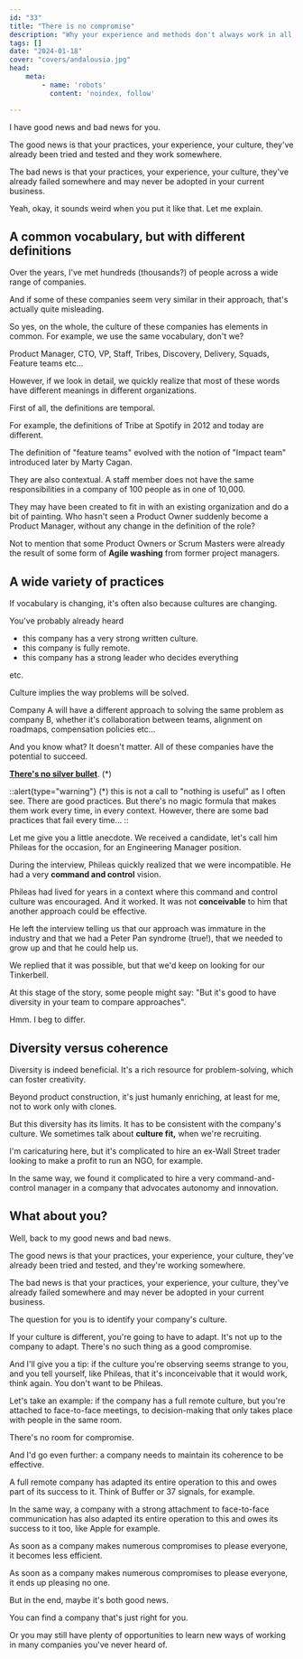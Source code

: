 ```yaml
---
id: "33"
title: "There is no compromise"
description: "Why your experience and methods don't always work in all companies. What is culture fit?"
tags: []
date: "2024-01-18"
cover: "covers/andalousia.jpg"
head:
    meta:
        - name: 'robots'
          content: 'noindex, follow'

---
```

I have good news and bad news for you.

The good news is that your practices, your experience, your culture, they've already been tried and tested and they work somewhere.

The bad news is that your practices, your experience, your culture, they've already failed somewhere and may never be adopted in your current business.

Yeah, okay, it sounds weird when you put it like that. Let me explain.

## A common vocabulary, but with different definitions

Over the years, I've met hundreds (thousands?) of people across a wide range of companies.

And if some of these companies seem very similar in their approach, that's actually quite misleading.

So yes, on the whole, the culture of these companies has elements in common. For example, we use the same vocabulary, don't we?

Product Manager, CTO, VP, Staff, Tribes, Discovery, Delivery, Squads, Feature teams etc...

However, if we look in detail, we quickly realize that most of these words have different meanings in different organizations.

First of all, the definitions are temporal.

For example, the definitions of Tribe at Spotify in 2012 and today are different.

The definition of "feature teams" evolved with the notion of "Impact team" introduced later by Marty Cagan.

They are also contextual. A staff member does not have the same responsibilities in a company of 100 people as in one of 10,000.

They may have been created to fit in with an existing organization and do a bit of painting. Who hasn't seen a Product Owner suddenly become a Product Manager, without any change in the definition of the role?

Not to mention that some Product Owners or Scrum Masters were already the result of some form of **Agile washing** from former project managers.

## A wide variety of practices

If vocabulary is changing, it's often also because cultures are changing.

You've probably already heard

- this company has a very strong written culture.
- this company is fully remote.
- this company has a strong leader who decides everything

etc.

Culture implies the way problems will be solved.

Company A will have a different approach to solving the same problem as company B, whether it's collaboration between teams, alignment on roadmaps, compensation policies etc...

And you know what? It doesn't matter. All of these companies have the potential to succeed.

**[There's no silver bullet](https://en.wikipedia.org/wiki/No_Silver_Bullet)**. (\*)

::alert{type="warning"}
(\*) this is not a call to "nothing is useful" as I often see. There are good practices. But there's no magic formula that makes them work every time, in every context. However, there are some bad practices that fail every time...
::

Let me give you a little anecdote. We received a candidate, let's call him Phileas for the occasion, for an Engineering Manager position.

During the interview, Phileas quickly realized that we were incompatible. He had a very **command and control** vision.

Phileas had lived for years in a context where this command and control culture was encouraged. And it worked. It was not **conceivable** to him that another approach could be effective.

He left the interview telling us that our approach was immature in the industry and that we had a Peter Pan syndrome (true!), that we needed to grow up and that he could help us.

We replied that it was possible, but that we'd keep on looking for our Tinkerbell.

At this stage of the story, some people might say: "But it's good to have diversity in your team to compare approaches".

Hmm. I beg to differ.

## Diversity versus coherence

Diversity is indeed beneficial. It's a rich resource for problem-solving, which can foster creativity.

Beyond product construction, it's just humanly enriching, at least for me, not to work only with clones.

But this diversity has its limits. It has to be consistent with the company's culture. We sometimes talk about **culture fit,** when we're recruiting.

I'm caricaturing here, but it's complicated to hire an ex-Wall Street trader looking to make a profit to run an NGO, for example.

In the same way, we found it complicated to hire a very command-and-control manager in a company that advocates autonomy and innovation.

## What about you?

Well, back to my good news and bad news.

The good news is that your practices, your experience, your culture, they've already been tried and tested, and they're working somewhere.

The bad news is that your practices, your experience, your culture, they've already failed somewhere and may never be adopted in your current business.

The question for you is to identify your company's culture.

If your culture is different, you're going to have to adapt. It's not up to the company to adapt. There's no such thing as a good compromise.

And I'll give you a tip: if the culture you're observing seems strange to you, and you tell yourself, like Phileas, that it's inconceivable that it would work, think again. You don't want to be Phileas.

Let's take an example: if the company has a full remote culture, but you're attached to face-to-face meetings, to decision-making that only takes place with people in the same room.

There's no room for compromise.

And I'd go even further: a company needs to maintain its coherence to be effective.

A full remote company has adapted its entire operation to this and owes part of its success to it. Think of Buffer or 37 signals, for example.

In the same way, a company with a strong attachment to face-to-face communication has also adapted its entire operation to this and owes its success to it too, like Apple for example.

As soon as a company makes numerous compromises to please everyone, it becomes less efficient.

As soon as a company makes numerous compromises to please everyone, it ends up pleasing no one.

But in the end, maybe it's both good news.

You can find a company that's just right for you.

Or you may still have plenty of opportunities to learn new ways of working in many companies you've never heard of.
